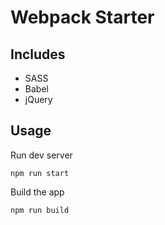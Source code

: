 # Webpack Starter

## Includes

* SASS
* Babel
* jQuery

## Usage

Run dev server
```
npm run start
```

Build the app
```
npm run build
```